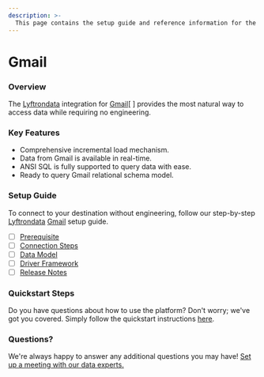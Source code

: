 ```yaml
---
description: >-
  This page contains the setup guide and reference information for the Gmail source connector.
---
```


# Gmail

### Overview

The [Lyftrondata](https://www.lyftrondata.com/) integration for [Gmail](https://www.lyftrondata.com/integration/business-analytics/gmail//)[ ] provides the most natural way to access data while requiring no engineering.

### Key Features

* Comprehensive incremental load mechanism.
* Data from Gmail is available in real-time.&#x20;
* ANSI SQL is fully supported to query data with ease.
* Ready to query Gmail relational schema model.

### Setup Guide

To connect to your destination without engineering, follow our step-by-step [Lyftrondata](https://www.lyftrondata.com/)  [Gmail](https://www.lyftrondata.com/integration/business-analytics/gmail/) setup guide.

* [ ] [Prerequisite](../../business-analytics/gmail/prerequisite.md)
* [ ] [Connection Steps](../../business-analytics/gmail/connection-steps.md)
* [ ] [Data Model](../../business-analytics/gmail/data-model/)
* [ ] [Driver Framework](../../business-analytics/gmail/driver-framework/)
* [ ] [Release Notes](../../business-analytics/gmail/release-notes.md)

### Quickstart Steps

Do you have questions about how to use the platform? Don't worry; we've got you covered. Simply follow the quickstart instructions [here](../../../business-analytics/gmail/quickstart-steps.md).

### Questions? <a href="#questions" id="questions"></a>

We're always happy to answer any additional questions you may have! [Set up a meeting with our data experts.](https://www.lyftrondata.com/book-a-meeting/)

